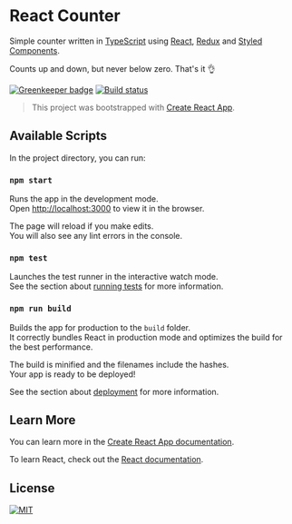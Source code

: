 React Counter
=============
Simple counter written in [TypeScript][typescript] using [React][react], [Redux][redux] and [Styled Components][styled-components].

Counts up and down, but never below zero. That's it 👌

[![Greenkeeper badge][greenkeeper-image]][greenkeeper-url]
[![Build status][build-status-image]][build-status-url]

>This project was bootstrapped with [Create React App][create-react-app].

## Available Scripts
In the project directory, you can run:

### `npm start`
Runs the app in the development mode.<br>
Open [http://localhost:3000](http://localhost:3000) to view it in the browser.

The page will reload if you make edits.<br>
You will also see any lint errors in the console.

### `npm test`
Launches the test runner in the interactive watch mode.<br>
See the section about [running tests][running-tests] for more information.

### `npm run build`
Builds the app for production to the `build` folder.<br>
It correctly bundles React in production mode and optimizes the build for the best performance.

The build is minified and the filenames include the hashes.<br>
Your app is ready to be deployed!

See the section about [deployment][deployment] for more information.

## Learn More
You can learn more in the [Create React App documentation][getting-started].

To learn React, check out the [React documentation][react].

## License
[![MIT](https://img.shields.io/badge/license-MIT-green.svg)](LICENSE.md)

[build-status-image]: https://travis-ci.org/Phoenix2k/react-counter-ts.svg?branch=master
[build-status-url]: https://travis-ci.org/Phoenix2k/react-counter-ts
[create-react-app]: https://github.com/facebook/create-react-app
[deployment]: https://facebook.github.io/create-react-app/docs/deployment
[getting-started]: https://facebook.github.io/create-react-app/docs/getting-started
[greenkeeper-image]: https://badges.greenkeeper.io/Phoenix2k/react-counter-ts.svg
[greenkeeper-url]: https://greenkeeper.io/
[react]: https://reactjs.org/ "React &ndash; A JavaScript library for building user interfaces"
[redux]: https://redux.js.org/ "Redux &ndash; A predictable state container for JavaScript apps."
[running-tests]: https://facebook.github.io/create-react-app/docs/running-tests
[styled-components]: https://www.styled-components.com/ "Styled Components &ndash; Use the best bits of ES6 and CSS to style your apps without stress 💅"
[typescript]: https://www.typescriptlang.org
